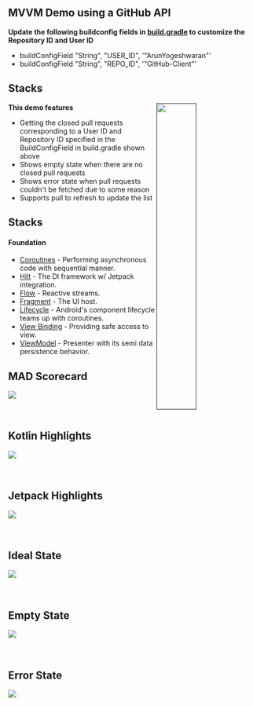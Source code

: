 ## MVVM Demo using a GitHub API

**Update the following buildconfig fields in [build.gradle](app/build.gradle) to customize the
Repository ID and User ID**

- buildConfigField "String", "USER_ID", '"ArunYogeshwaran"'
- buildConfigField "String", "REPO_ID", '"GitHub-Client"'

## Stacks

[<img align="right" src="assets/demo.gif" width="40%">]()
**This demo features**

- Getting the closed pull requests corresponding to a User ID and Repository ID specified in the
  BuildConfigField in build.gradle shown above
- Shows empty state when there are no closed pull requests
- Shows error state when pull requests couldn't be fetched due to some reason
- Supports pull to refresh to update the list

## Stacks

#### Foundation

- [Coroutines](https://developer.android.com/kotlin/coroutines) - Performing asynchronous code with
  sequential manner.
- [Hilt](https://developer.android.com/training/dependency-injection/hilt-android) - The DI
  framework w/ Jetpack integration.
- [Flow](https://developer.android.com/kotlin/flow) - Reactive streams.
- [Fragment](https://developer.android.com/guide/fragments) - The UI host.
- [Lifecycle](https://developer.android.com/topic/libraries/architecture/coroutines) - Android's
  component lifecycle teams up with coroutines.
- [View Binding](https://developer.android.com/topic/libraries/view-binding) - Providing safe access
  to view.
- [ViewModel](https://developer.android.com/topic/libraries/architecture/viewmodel) - Presenter with
  its semi data persistence behavior.

## MAD Scorecard

[<img src="assets/summary.png">](https://madscorecard.withgoogle.com/scorecards/2872539885/)
<br/>
<br/>
<br/>

## Kotlin Highlights

[<img src="assets/kotlin.png">]()
<br/>
<br/>
<br/>

## Jetpack Highlights

[<img src="assets/jetpack.png">]()
<br/>
<br/>
<br/>

## Ideal State

[<img src="assets/ideal state.png">]()
<br/>
<br/>
<br/>

## Empty State

[<img src="assets/empty state.png">]()
<br/>
<br/>
<br/>

## Error State

[<img src="assets/error state.png">](https://madscorecard.withgoogle.com/scorecards/2872539885/)
<br/>
<br/>
<br/>